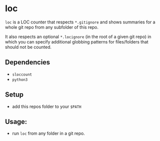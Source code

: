 # loc

`loc` is a LOC counter that respects `*.gitignore` and shows summaries for a whole git repo from any subfolder of this repo. 

It also respects an optional `*.locignore` (in the root of a given git repo) in which you can specify additional globbing patterns for files/folders that should not be counted.

## Dependencies
- `sloccount`
- `python3`

## Setup
- add this repos folder to your `$PATH`

## Usage:
- run `loc` from any folder in a git repo.
